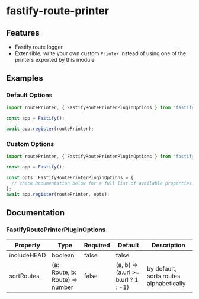 # fastify-route-printer

## Features

- Fastify route logger
- Extensible, write your own custom `Printer` instead of using one of the printers exported by this module

## Examples

### Default Options

```ts
import routePrinter, { FastifyRoutePrinterPluginOptions } from "fastify-route-printer";

const app = Fastify();

await app.register(routePrinter);
```

### Custom Options

```ts
import routePrinter, { FastifyRoutePrinterPluginOptions } from "fastify-route-printer";

const app = Fastify();

const opts: FastifyRoutePrinterPluginOptions = {
  // check Documentation below for a full list of available properties
};
await app.register(routePrinter, opts);
```

## Documentation

### FastifyRoutePrinterPluginOptions

| Property    | Type                           | Required | Default                             | Description                             |
| ----------- | ------------------------------ | -------- | ----------------------------------- | --------------------------------------- |
| includeHEAD | boolean                        | false    | false                               |                                         |
| sortRoutes  | (a: Route, b: Route) => number | false    | (a, b) => (a.url >= b.url ? 1 : -1) | by default, sorts routes alphabetically |
